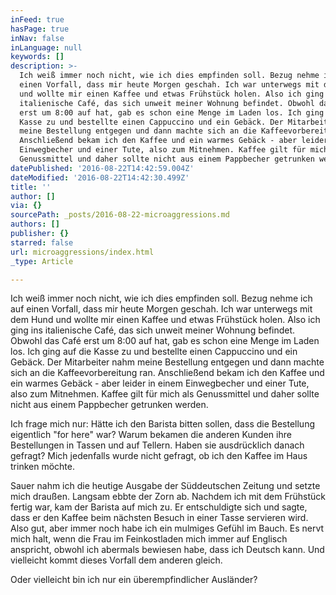 ```yaml
---
inFeed: true
hasPage: true
inNav: false
inLanguage: null
keywords: []
description: >-
  Ich weiß immer noch nicht, wie ich dies empfinden soll. Bezug nehme ich auf
  einen Vorfall, dass mir heute Morgen geschah. Ich war unterwegs mit dem Hund
  und wollte mir einen Kaffee und etwas Frühstück holen. Also ich ging ins
  italienische Café, das sich unweit meiner Wohnung befindet. Obwohl das Café
  erst um 8:00 auf hat, gab es schon eine Menge im Laden los. Ich ging auf die
  Kasse zu und bestellte einen Cappuccino und ein Gebäck. Der Mitarbeiter nahm
  meine Bestellung entgegen und dann machte sich an die Kaffeevorbereitung ran.
  Anschließend bekam ich den Kaffee und ein warmes Gebäck - aber leider in einem
  Einwegbecher und einer Tute, also zum Mitnehmen. Kaffee gilt für mich als
  Genussmittel und daher sollte nicht aus einem Pappbecher getrunken werden.
datePublished: '2016-08-22T14:42:59.004Z'
dateModified: '2016-08-22T14:42:30.499Z'
title: ''
author: []
via: {}
sourcePath: _posts/2016-08-22-microaggressions.md
authors: []
publisher: {}
starred: false
url: microaggressions/index.html
_type: Article

---
```

Ich weiß immer noch nicht, wie ich dies empfinden soll. Bezug nehme ich auf einen Vorfall, dass mir heute Morgen geschah. Ich war unterwegs mit dem Hund und wollte mir einen Kaffee und etwas Frühstück holen. Also ich ging ins italienische Café, das sich unweit meiner Wohnung befindet. Obwohl das Café erst um 8:00 auf hat, gab es schon eine Menge im Laden los. Ich ging auf die Kasse zu und bestellte einen Cappuccino und ein Gebäck. Der Mitarbeiter nahm meine Bestellung entgegen und dann machte sich an die Kaffeevorbereitung ran. Anschließend bekam ich den Kaffee und ein warmes Gebäck - aber leider in einem Einwegbecher und einer Tute, also zum Mitnehmen. Kaffee gilt für mich als Genussmittel und daher sollte nicht aus einem Pappbecher getrunken werden.

Ich frage mich nur: Hätte ich den Barista bitten sollen, dass die Bestellung eigentlich "for here" war? Warum bekamen die anderen Kunden ihre Bestellungen in Tassen und auf Tellern. Haben sie ausdrücklich danach gefragt? Mich jedenfalls wurde nicht gefragt, ob ich den Kaffee im Haus trinken möchte. 

Sauer nahm ich die heutige Ausgabe der Süddeutschen Zeitung und setzte mich draußen. Langsam ebbte der Zorn ab. Nachdem ich mit dem Frühstück fertig war, kam der Barista auf mich zu. Er entschuldigte sich und sagte, dass er den Kaffee beim nächsten Besuch in einer Tasse servieren wird. Also gut, aber immer noch habe ich ein mulmiges Gefühl im Bauch. Es nervt mich halt, wenn die Frau im Feinkostladen mich immer auf Englisch anspricht, obwohl ich abermals bewiesen habe, dass ich Deutsch kann. Und vielleicht kommt dieses Vorfall dem anderen gleich. 

Oder vielleicht bin ich nur ein überempfindlicher Ausländer?